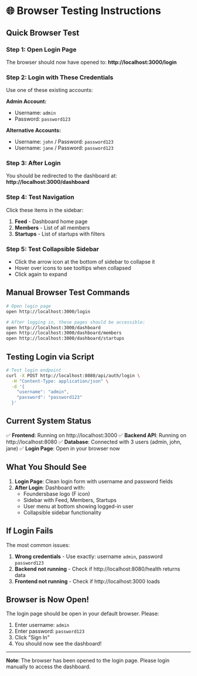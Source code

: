 # 🌐 Browser Testing Instructions

## Quick Browser Test

### Step 1: Open Login Page
The browser should now have opened to: **http://localhost:3000/login**

### Step 2: Login with These Credentials
Use one of these existing accounts:

**Admin Account:**
- Username: `admin`
- Password: `password123`

**Alternative Accounts:**
- Username: `john` / Password: `password123`
- Username: `jane` / Password: `password123`

### Step 3: After Login
You should be redirected to the dashboard at: **http://localhost:3000/dashboard**

### Step 4: Test Navigation
Click these items in the sidebar:
1. **Feed** - Dashboard home page
2. **Members** - List of all members
3. **Startups** - List of startups with filters

### Step 5: Test Collapsible Sidebar
- Click the arrow icon at the bottom of sidebar to collapse it
- Hover over icons to see tooltips when collapsed
- Click again to expand

## Manual Browser Test Commands

```bash
# Open login page
open http://localhost:3000/login

# After logging in, these pages should be accessible:
open http://localhost:3000/dashboard
open http://localhost:3000/dashboard/members
open http://localhost:3000/dashboard/startups
```

## Testing Login via Script

```bash
# Test login endpoint
curl -X POST http://localhost:8080/api/auth/login \
  -H "Content-Type: application/json" \
  -d '{
    "username": "admin",
    "password": "password123"
  }'
```

## Current System Status

✅ **Frontend**: Running on http://localhost:3000
✅ **Backend API**: Running on http://localhost:8080
✅ **Database**: Connected with 3 users (admin, john, jane)
✅ **Login Page**: Open in your browser now

## What You Should See

1. **Login Page**: Clean login form with username and password fields
2. **After Login**: Dashboard with:
   - Foundersbase logo (F icon)
   - Sidebar with Feed, Members, Startups
   - User menu at bottom showing logged-in user
   - Collapsible sidebar functionality

## If Login Fails

The most common issues:
1. **Wrong credentials** - Use exactly: username `admin`, password `password123`
2. **Backend not running** - Check if http://localhost:8080/health returns data
3. **Frontend not running** - Check if http://localhost:3000 loads

## Browser is Now Open!

The login page should be open in your default browser. Please:
1. Enter username: `admin`
2. Enter password: `password123`
3. Click "Sign In"
4. You should now see the dashboard!

---

**Note**: The browser has been opened to the login page. Please login manually to access the dashboard.